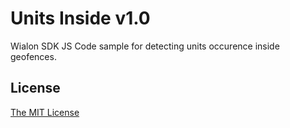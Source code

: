 # Units Inside v1.0
Wialon SDK JS Code sample for detecting units occurence inside geofences.

## License
[The MIT License](../master/LICENSE-MIT)

